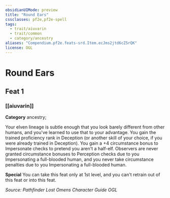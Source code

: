 ```yaml
---
obsidianUIMode: preview
title: "Round Ears"
cssclasses: pf2e,pf2e-spell
tags:
  - trait/aiuvarin
  - trait/common
  - category/ancestry
aliases: "Compendium.pf2e.feats-srd.Item.ecJms2jtd6cZ5rQK"
license: OGL
---
```

# Round Ears
## Feat 1
### [[aiuvarin]]

**Category** ancestry; 




Your elven lineage is subtle enough that you look barely different from other humans, and you've learned to use that to your advantage. You gain the trained proficiency rank in Deception (or another skill of your choice, if you were already trained in Deception). You gain a +4 circumstance bonus to Impersonate checks to pretend you aren't a half-elf. Observers are never granted circumstance bonuses to Perception checks due to you Impersonating a full-blooded human, and you never take circumstance penalties due to you Impersonating a full-blooded human.

**Special** You can take this feat only at 1st level, and you can't retrain out of this feat or into this feat.

*Source: Pathfinder Lost Omens Character Guide*
*OGL*